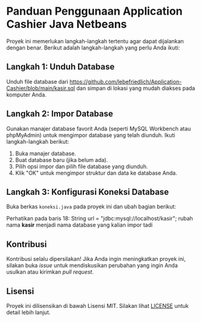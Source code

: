 # Panduan Penggunaan Application Cashier Java Netbeans

Proyek ini memerlukan langkah-langkah tertentu agar dapat dijalankan dengan benar. Berikut adalah langkah-langkah yang perlu Anda ikuti:

## Langkah 1: Unduh Database

Unduh file database dari https://github.com/lebefriedlich/Application-Cashier/blob/main/kasir.sql dan simpan di lokasi yang mudah diakses pada komputer Anda.

## Langkah 2: Impor Database

Gunakan manajer database favorit Anda (seperti MySQL Workbench atau phpMyAdmin) untuk mengimpor database yang telah diunduh. Ikuti langkah-langkah berikut:

1. Buka manajer database.
2. Buat database baru (jika belum ada).
3. Pilih opsi impor dan pilih file database yang diunduh.
4. Klik "OK" untuk mengimpor struktur dan data ke database Anda.

## Langkah 3: Konfigurasi Koneksi Database

Buka berkas `koneksi.java` pada proyek ini dan ubah bagian berikut:

Perhatikan pada baris 18: String url = "jdbc:mysql://localhost/kasir"; rubah nama **kasir** menjadi nama database yang kalian impor tadi

## Kontribusi
Kontribusi selalu dipersilakan! Jika Anda ingin meningkatkan proyek ini, silakan buka *issue* untuk mendiskusikan perubahan yang ingin Anda usulkan atau kirimkan *pull request*.

## Lisensi
Proyek ini dilisensikan di bawah Lisensi MIT. Silakan lihat [LICENSE](LICENSE) untuk detail lebih lanjut.


